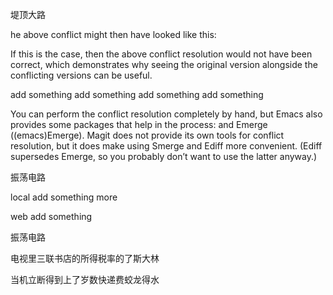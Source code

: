 堤顶大路

he above conflict might then have looked like this:

If this is the case, then the above conflict resolution would not have been
correct, which demonstrates why seeing the original version alongside the
conflicting versions can be useful.

add something
add something
add something
add something

You can perform the conflict resolution completely by hand, but Emacs also
provides some packages that help in the process:  and
Emerge ((emacs)Emerge). Magit does not provide its own tools for conflict
resolution, but it does make using Smerge and Ediff more convenient. (Ediff
supersedes Emerge, so you probably don’t want to use the latter anyway.)


振荡电路


local add something more

web add something

振荡电路

电视里三联书店的所得税率的了斯大林


当机立断得到上了岁数快递费蛟龙得水
